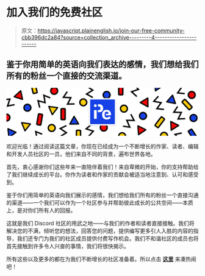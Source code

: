 # 加入我们的免费社区

> 原文：<https://javascript.plainenglish.io/join-our-free-community-cbb396dc2a84?source=collection_archive---------4----------------------->

## 鉴于你用简单的英语向我们表达的感情，我们想给我们所有的粉丝一个直接的交流渠道。

![](img/ffea83293ba513fac8020f73bfc05592.png)

欢迎光临！通过阅读这篇文章，你现在已经成为一个不断增长的作家、读者、编辑和开发人员社区的一员，他们来自不同的背景，遍布世界各地。

首先，衷心感谢你们这些年来一直陪伴着我们！来自卑微的开始，你的支持帮助给了我们继续成长的平台。你作为读者和作家的贡献会被适当地注意到、认可和感受到。

鉴于你们用简单的英语向我们展示的感情，我们想给我们所有的粉丝一个直接沟通的渠道——一个我们可以作为一个社区参与并帮助彼此成长的公共空间——本质上，是对你们所有人的回报。

这就是我们 Discord 社区的用武之地——与我们的作者和读者直接接触。我们将解决您的不满，倾听您的想法，回答您的问题，提供编写更多引人入胜的内容的指导，我们还专门为我们的社区成员提供付费写作机会。我们不和谐社区的成员也将首先接触到许多令人兴奋的事情，我们将很快揭示。

所有这些以及更多的都在为我们不断增长的社区准备着。所以点击 [**这里**](https://discord.gg/6s4hcPN6e7) 来凑热闹吧！